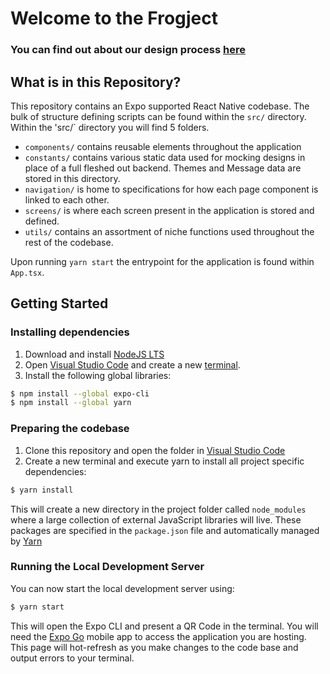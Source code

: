 # Welcome to the Frogject

### You can find out about our design process [here](https://github.com/and-rose/frogject/wiki)

## What is in this Repository?

This repository contains an Expo supported React Native codebase. The bulk of structure defining scripts can be found within the `src/` directory. Within the 'src/` directory you will find 5 folders.

- `components/` contains reusable elements throughout the application
- `constants/` contains various static data used for mocking designs in place of a full fleshed out backend. Themes and Message data are stored in this directory.
- `navigation/` is home to specifications for how each page component is linked to each other.
- `screens/` is where each screen present in the application is stored and defined.
- `utils/` contains an assortment of niche functions used throughout the rest of the codebase.

Upon running `yarn start` the entrypoint for the application is found within `App.tsx`.

## Getting Started

### Installing dependencies

1. Download and install [NodeJS LTS](https://nodejs.org/en/)
2. Open [Visual Studio Code](https://code.visualstudio.com/) and create a new [terminal](https://code.visualstudio.com/docs/terminal/basics). 
3. Install the following global libraries:
```sh
$ npm install --global expo-cli
$ npm install --global yarn
```

### Preparing the codebase
1. Clone this repository and open the folder in [Visual Studio Code](https://code.visualstudio.com/)
2. Create a new terminal and execute yarn to install all project specific dependencies:
```sh
$ yarn install
```
This will create a new directory in the project folder called `node_modules` where a large collection of external JavaScript libraries will live. These packages are specified in the `package.json` file and automatically managed by [Yarn](https://yarnpkg.com/)

### Running the Local Development Server
You can now start the local development server using:
```sh
$ yarn start
```

This will open the Expo CLI and present a QR Code in the terminal. You will need the [Expo Go](https://expo.dev/client) mobile app to access the application you are hosting. This page will hot-refresh as you make changes to the code base and output errors to your terminal.
